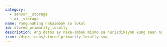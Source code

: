 ```yaml
---
category:
  - sensor__storage
  - ai__storage
name: Pangunahing nakaimbak sa lokal
id: stored_primarily_locally
description: Ang datos ay naka-imbak mismo sa hurisdiksyon kung saan nakolekta ito.
icon: /dtpr-icons/stored_primarily_locally.svg
---
```


